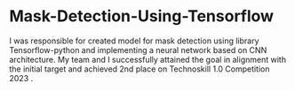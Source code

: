 # Mask-Detection-Using-Tensorflow
I was responsible for created model for mask detection using library Tensorflow-python and implementing a neural network based on CNN architecture. My team and I successfully attained the goal in alignment with the initial target and  achieved 2nd place on Technoskill 1.0 Competition 2023 .
